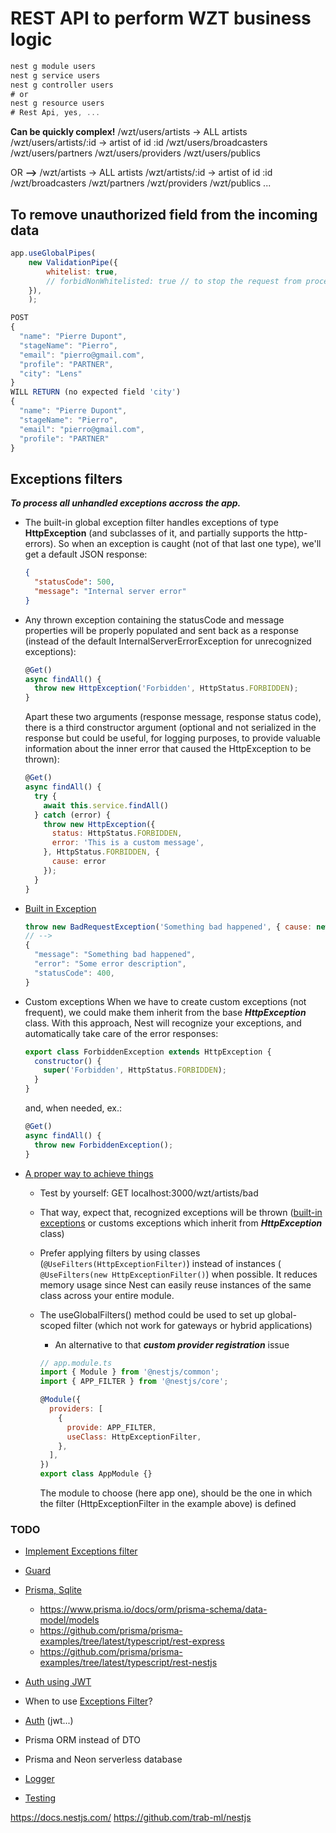 # REST API to perform WZT business logic

```js
nest g module users
nest g service users
nest g controller users
# or
nest g resource users
# Rest Api, yes, ...
```

**Can be quickly complex!**
/wzt/users/artists -> ALL artists
/wzt/users/artists/:id -> artist of id :id
/wzt/users/broadcasters
/wzt/users/partners
/wzt/users/providers
/wzt/users/publics

OR
**-->**
/wzt/artists -> ALL artists
/wzt/artists/:id -> artist of id :id
/wzt/broadcasters
/wzt/partners
/wzt/providers
/wzt/publics
...

## To remove unauthorized field from the incoming data

```js
app.useGlobalPipes(
    new ValidationPipe({
        whitelist: true,
        // forbidNonWhitelisted: true // to stop the request from processing in such case
    }),
    );
```

```js
POST
{
  "name": "Pierre Dupont",
  "stageName": "Pierro",
  "email": "pierro@gmail.com",
  "profile": "PARTNER",
  "city": "Lens"
}
WILL RETURN (no expected field 'city')
{
  "name": "Pierre Dupont",
  "stageName": "Pierro",
  "email": "pierro@gmail.com",
  "profile": "PARTNER"
}
```

## Exceptions filters

***To process all unhandled exceptions accross the app.***

- The built-in global exception filter handles exceptions of type **HttpException** (and subclasses of it, and partially supports the http-errors). So when an exception is caught (not of that last one type), we'll get a default JSON response:

  ```json
  {
    "statusCode": 500,
    "message": "Internal server error"
  }
  ```

- Any thrown exception containing the statusCode and message properties will be properly populated and sent back as a response (instead of the default InternalServerErrorException for unrecognized exceptions):

  ```js
  @Get()
  async findAll() {
    throw new HttpException('Forbidden', HttpStatus.FORBIDDEN);
  }
  ```

  Apart these two arguments (response message, response status code), there is a third constructor argument (optional and not serialized in the response but could be useful, for logging purposes, to provide valuable information about the inner error that caused the HttpException to be thrown):

  ```js
  @Get()
  async findAll() {
    try {
      await this.service.findAll()
    } catch (error) {
      throw new HttpException({
        status: HttpStatus.FORBIDDEN,
        error: 'This is a custom message',
      }, HttpStatus.FORBIDDEN, {
        cause: error
      });
    }
  }
  ```

- [Built in Exception](https://docs.nestjs.com/exception-filters#built-in-http-exceptions)

  ```js
  throw new BadRequestException('Something bad happened', { cause: new Error(), description: 'Some error description' })
  // -->
  {
    "message": "Something bad happened",
    "error": "Some error description",
    "statusCode": 400,
  }
  ```

- Custom exceptions
  When we have to create custom exceptions (not frequent), we could make them inherit from the base ***HttpException*** class. With this approach, Nest will recognize your exceptions, and automatically take care of the error responses:

  ```js
  export class ForbiddenException extends HttpException {
    constructor() {
      super('Forbidden', HttpStatus.FORBIDDEN);
    }
  }
  ```
  
  and, when needed, ex.:

  ```js
  @Get()
  async findAll() {
    throw new ForbiddenException();
  }
  ```

- [A proper way to achieve things](../src/http-exception.filter.ts)
  - Test by yourself: GET localhost:3000/wzt/artists/bad
  - That way, expect that, recognized exceptions will be thrown ([built-in exceptions](https://docs.nestjs.com/exception-filters#exception-filters-1) or customs exceptions which inherit from ***HttpException*** class)
  - Prefer applying filters by using classes (`@UseFilters(HttpExceptionFilter)`) instead of instances ( `@UseFilters(new HttpExceptionFilter()`) when possible. It reduces memory usage since Nest can easily reuse instances of the same class across your entire module.
  - The useGlobalFilters() method could be used to set up global-scoped filter (which not work for gateways or hybrid applications)
    - An alternative to that ***custom provider registration*** issue

    ```js
    // app.module.ts
    import { Module } from '@nestjs/common';
    import { APP_FILTER } from '@nestjs/core';

    @Module({
      providers: [
        {
          provide: APP_FILTER,
          useClass: HttpExceptionFilter,
        },
      ],
    })
    export class AppModule {}
    ```

    The module to choose (here app one), should be the one in which the filter (HttpExceptionFilter in the example above) is defined

### TODO

- [Implement Exceptions filter](https://docs.nestjs.com/exception-filters)
- [Guard](https://docs.nestjs.com/guards)
- [Prisma, Sqlite](https://docs.nestjs.com/recipes/prisma)
  - <https://www.prisma.io/docs/orm/prisma-schema/data-model/models>
  - <https://github.com/prisma/prisma-examples/tree/latest/typescript/rest-express>
  - <https://github.com/prisma/prisma-examples/tree/latest/typescript/rest-nestjs>
- [Auth using JWT](https://docs.nestjs.com/security/authentication)

- When to use [Exceptions Filter](https://docs.nestjs.com/exception-filters)?
- [Auth](https://docs.nestjs.com/security/authentication) (jwt...)
- Prisma ORM instead of DTO
- Prisma and Neon serverless database
- [Logger](https://docs.nestjs.com/techniques/logger)
- [Testing](https://docs.nestjs.com/fundamentals/testing)

<https://docs.nestjs.com/>
<https://github.com/trab-ml/nestjs>
